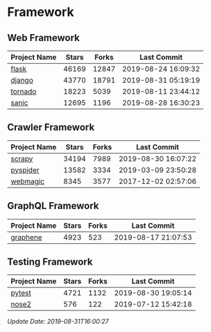 # Framework

## Web Framework

| Project Name | Stars | Forks | Last Commit |
| ------------ | ----- | ----- | ----------- |
| [flask](https://github.com/pallets/flask) | 46169 | 12847 | 2019-08-24 16:09:32 |
| [django](https://github.com/django/django) | 43770 | 18791 | 2019-08-31 05:19:19 |
| [tornado](https://github.com/tornadoweb/tornado) | 18223 | 5039 | 2019-08-11 23:44:12 |
| [sanic](https://github.com/huge-success/sanic) | 12695 | 1196 | 2019-08-28 16:30:23 |

## Crawler Framework

| Project Name | Stars | Forks | Last Commit |
| ------------ | ----- | ----- | ----------- |
| [scrapy](https://github.com/scrapy/scrapy) | 34194 | 7989 | 2019-08-30 16:07:22 |
| [pyspider](https://github.com/binux/pyspider) | 13582 | 3334 | 2019-03-09 23:50:28 |
| [webmagic](https://github.com/code4craft/webmagic) | 8345 | 3577 | 2017-12-02 02:57:06 |

## GraphQL Framework

| Project Name | Stars | Forks | Last Commit |
| ------------ | ----- | ----- | ----------- |
| [graphene](https://github.com/graphql-python/graphene) | 4923 | 523 | 2019-08-17 21:07:53 |

## Testing Framework

| Project Name | Stars | Forks | Last Commit |
| ------------ | ----- | ----- | ----------- |
| [pytest](https://github.com/pytest-dev/pytest) | 4721 | 1132 | 2019-08-30 19:05:14 |
| [nose2](https://github.com/nose-devs/nose2) | 576 | 122 | 2019-07-12 15:42:18 |

*Update Date: 2019-08-31T16:00:27*